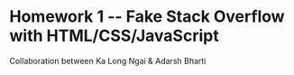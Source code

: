 # Homework 1 -- Fake Stack Overflow with HTML/CSS/JavaScript

Collaboration between Ka Long Ngai & Adarsh Bharti